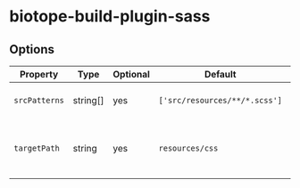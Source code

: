 # biotope-build-plugin-sass

## Options
| Property      | Type     | Optional | Default                       | Description                                   |
|---------------|----------|----------|-------------------------------|-----------------------------------------------|
| `srcPatterns` | string[] | yes      | `['src/resources/**/*.scss']` | The sass files to compile                     |
| `targetPath`  | string   | yes      | `resources/css`               | The targetPath in the dist folder to build to |
